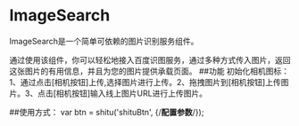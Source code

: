 # ImageSearch

ImageSearch是一个简单可依赖的图片识别服务组件。

通过使用该组件，你可以轻松地接入百度识图服务，通过多种方式传入图片，返回这张图片的有用信息，并且为您的图片提供承载页面。
##功能
初始化相机图标：1、通过点击[相机按钮]上传,选择图片进行上传。2、拖拽图片到[相机按钮]上传图片。3、点击[相机按钮]输入线上图片URL进行上传图片。

##使用方式：
 var btn = shitu('shituBtn', {/**配置参数**/});
